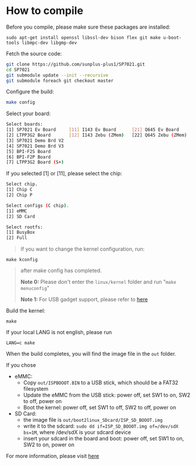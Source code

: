 # How to compile 
Before you compile, please make sure these packages are installed:
```bashl
sudo apt-get install openssl libssl-dev bison flex git make u-boot-tools libmpc-dev libgmp-dev
```
Fetch the source code:
```bash
git clone https://github.com/sunplus-plus1/SP7021.git
cd SP7021
git submodule update --init --recursive
git submodule foreach git checkout master
```
Configure the build:
```bash
make config
```
Select your board:
```bash
Select boards:
[1] SP7021 Ev Board     [11] I143 Ev Board      [21] Q645 Ev Board      [31] SP7350 Ev Board
[2] LTPP3G2 Board       [12] I143 Zebu (ZMem)   [22] Q645 Zebu (ZMem)   [32] SP7350 Zebu (ZMem)
[3] SP7021 Demo Brd V2
[4] SP7021 Demo Brd V3
[5] BPI-F2S Board
[6] BPI-F2P Board
[7] LTPP3G2 Board (S+)
```
If you selected [1] or [11], please select the chip:
```bash
Select chip.
[1] Chip C
[2] Chip P
```
```bash
Select configs (C chip).
[1] eMMC
[2] SD Card
```
```bash
Select rootfs:
[1] BusyBox
[2] Full
```
>If you want to change the kernel configuration, run:
```
make kconfig
```
>after make config has completed. 
>
>**Note 0:** Please don't enter the `linux/kernel` folder and run "`make menuconfig`"
>
>**Note 1:** For USB gadget support, please refer to [here](https://github.com/sunplus-plus1/usb_gadget)

Build the kernel:
```
make
```
If your local LANG is not english, please run
```
LANG=c make
```
When the build completes, you will find the image file in the `out` folder.

If you chose
* eMMC:
  * Copy `out/ISPBOOOT.BIN` to a USB stick, which should be a FAT32 filesystem
  * Update the eMMC from the USB stick:  power off, set SW1 to on, SW2 to off, power on
  * Boot the kernel: power off, set SW1 to off, SW2 to off, power on
* SD Card:
  * the image file is `out/boot2linux_SDcard/ISP_SD_BOOOT.img`
  * write it to the sdcard: `sudo dd if=ISP_SD_BOOOT.img of=/dev/sdX bs=1M`, where /dev/sdX is your sdcard device
  * insert your sdcard in the board and boot: power off, set SW1 to on, SW2 to on, power on

For more information, please visit [here](https://sunplus-tibbo.atlassian.net/wiki/spaces/doc/pages/375783435/SP7021+Application+Note)

